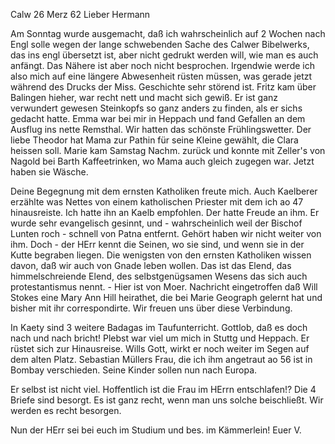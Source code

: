  Calw 26 Merz 62
Lieber Hermann

Am Sonntag wurde ausgemacht, daß ich wahrscheinlich auf 2 Wochen nach Engl solle wegen der lange schwebenden Sache des Calwer Bibelwerks, das ins engl übersetzt ist, aber nicht gedrukt werden will, wie man es auch anfängt. Das Nähere ist aber noch nicht besprochen. Irgendwie werde ich also mich auf eine längere Abwesenheit rüsten müssen, was gerade jetzt während des Drucks der Miss. Geschichte sehr störend ist. Fritz kam über Balingen hieher, war recht nett und macht sich gewiß. Er ist ganz verwundert gewesen Steinkopfs so ganz anders zu finden, als er sichs gedacht hatte. Emma war bei mir in Heppach und fand Gefallen an dem Ausflug ins nette Remsthal. Wir hatten das schönste Frühlingswetter. Der liebe Theodor hat Mama zur Pathin für seine Kleine gewählt, die Clara heissen soll. Marie kam Samstag Nachm. zurück und konnte mit Zeller's von Nagold bei Barth Kaffeetrinken, wo Mama auch gleich zugegen war. Jetzt haben sie Wäsche.

Deine Begegnung mit dem ernsten Katholiken freute mich. Auch Kaelberer erzählte was Nettes von einem katholischen Priester mit dem ich ao 47 hinausreiste. Ich hatte ihn an Kaelb empfohlen. Der hatte Freude an ihm. Er wurde sehr evangelisch gesinnt, und - wahrscheinlich weil der Bischof Lunten roch - schnell von Patna entfernt. Gehört haben wir nicht weiter von ihm. Doch - der HErr kennt die Seinen, wo sie sind, und wenn sie in der Kutte begraben liegen. Die wenigsten von den ernsten Katholiken wissen davon, daß wir auch von Gnade leben wollen. Das ist das Elend, das himmelschreiende Elend, des selbstgenügsamen Wesens das sich auch protestantismus nennt. - Hier ist von Moer. Nachricht eingetroffen daß Will Stokes eine Mary Ann Hill heirathet, die bei Marie Geograph gelernt hat und bisher mit ihr correspondirte. Wir freuen uns über diese Verbindung.

In Kaety sind 3 weitere Badagas im Taufunterricht. Gottlob, daß es doch nach und nach bricht! Plebst war viel um mich in Stuttg und Heppach. Er rüstet sich zur Hinausreise. Wills Gott, wirkt er noch weiter im Segen auf dem alten Platz. Sebastian Müllers Frau, die ich ihm angetraut ao 56 ist in Bombay verschieden. Seine Kinder sollen nun nach Europa.

Er selbst ist nicht viel. Hoffentlich ist die Frau im HErrn entschlafen!? 
Die 4 Briefe sind besorgt. Es ist ganz recht, wenn man uns solche beischließt. Wir werden es recht besorgen.

Nun der HErr sei bei euch im Studium und bes. im Kämmerlein!  Euer V.

